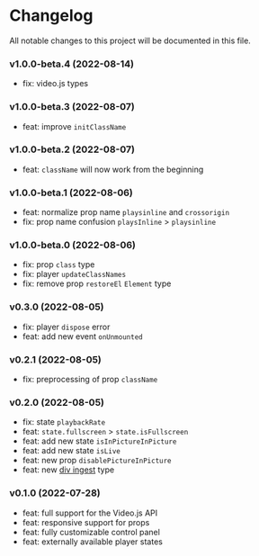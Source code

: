 # Changelog

All notable changes to this project will be documented in this file.

### v1.0.0-beta.4 (2022-08-14)

- fix: video.js types

### v1.0.0-beta.3 (2022-08-07)

- feat: improve `initClassName`

### v1.0.0-beta.2 (2022-08-07)

- feat: `className` will now work from the beginning

### v1.0.0-beta.1 (2022-08-06)

- feat: normalize prop name `playsinline` and `crossorigin`
- fix: prop name confusion `playsInline` > `playsinline`

### v1.0.0-beta.0 (2022-08-06)

- fix: prop `class` type
- fix: player `updateClassNames`
- fix: remove prop `restoreEl` `Element` type

### v0.3.0 (2022-08-05)

- fix: player `dispose` error
- feat: add new event `onUnmounted`

### v0.2.1 (2022-08-05)

- fix: preprocessing of prop `className`

### v0.2.0 (2022-08-05)

- fix: state `playbackRate`
- feat: `state.fullscreen` > `state.isFullscreen`
- feat: add new state `isInPictureInPicture`
- feat: add new state `isLive`
- feat: new prop `disablePictureInPicture`
- feat: new [div ingest](https://videojs.com/guides/embeds/#player-div-ingest) type

### v0.1.0 (2022-07-28)

- feat: full support for the Video.js API
- feat: responsive support for props
- feat: fully customizable control panel
- feat: externally available player states
